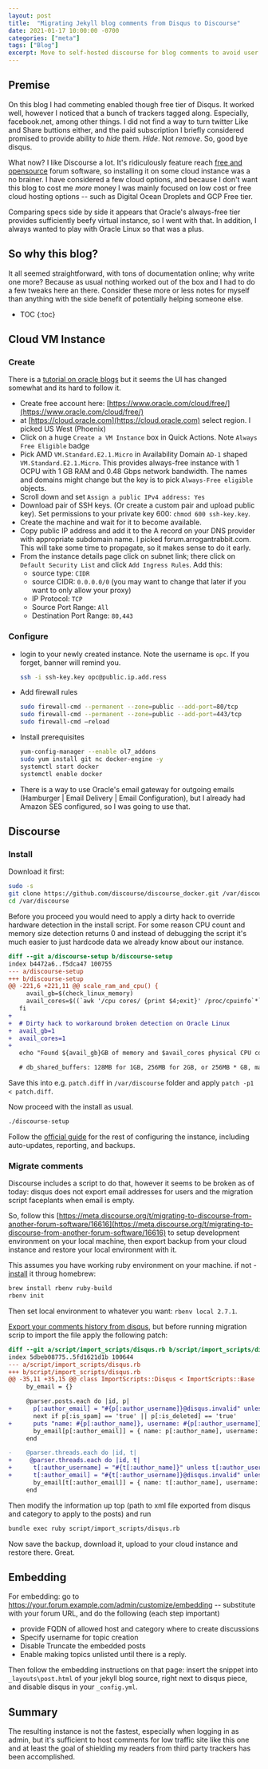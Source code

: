 ```yaml
---
layout: post
title:  "Migrating Jekyll blog comments from Disqus to Discourse"
date: 2021-01-17 10:00:00 -0700
categories: ["meta"]
tags: ["Blog"]
excerpt: Move to self-hosted discourse for blog comments to avoid user tracking by unrelated third parties. 
---
```


## Premise

On this blog I had commeting enabled though free tier of Disqus. It worked well, however I noticed that a bunch of trackers tagged along. Especially, facebook.net, among other things. I did not find a way to turn twitter Like and Share buttions either, and the paid subscription I briefly considered promised to provide ability to _hide_ them. _Hide_. Not _remove_. So, good bye disqus. 

What now? I like Discourse a lot. It's ridiculously feature reach [free and opensource](https://github.com/discourse/discourse) forum software, so installing it on some cloud instance was a no brainer. I have considered a few cloud options, and because I don't want this blog to cost me _more_ money I was mainly focused on low cost or free cloud hosting options -- such as Digital Ocean Droplets and GCP Free tier.

Comparing specs side by side it appears that Oracle's always-free tier provides sufficiently beefy virtual instance, so I went with that. In addition, I always wanted to play with Oracle Linux so that was a plus. 

## So why this blog?

It all seemed straightforward, with tons of documentation online; why write one more? Because as usual nothing worked out of the box and I had to do a few tweaks here an there. Consider these more or less notes for myself than anything with the side benefit of potentially helping someone else. 

* TOC
{:toc}

## Cloud VM Instance

### Create

There is a [tutorial on oracle blogs](https://blogs.oracle.com/developers/install-run-discourse-for-free-in-the-oracle-cloud) but it seems the UI has changed somewhat and its hard to follow it.
- Create free account here: [https://www.oracle.com/cloud/free/](https://www.oracle.com/cloud/free/)
- at [https://cloud.oracle.com](https://cloud.oracle.com) select region. I picked US West (Phoenix)
- Click on a huge `Create a VM Instance` box in Quick Actions. Note `Always Free Eligible` badge
- Pick AMD `VM.Standard.E2.1.Micro` in Availability Domain `AD-1` shaped `VM.Standard.E2.1.Micro`. This provides always-free instance with 1 OCPU with 1 GB RAM and 0.48 Gbps network bandwidth. The names and domains might change but the key is to pick `Always-Free eligible` objects.
- Scroll down and set `Assign a public IPv4 address: Yes`
- Download pair of SSH keys. (Or create a custom pair and upload public key). Set permissions to your private key 600: `chmod 600 ssh-key.key`. 
- Create the machine and wait for it to become available. 
- Copy public IP address and add it to the A record on your DNS provider with appropriate subdomain name. I picked forum.arrogantrabbit.com. This will take some time to propagate, so it makes sense to do it early.
- From the instance details page click on subnet link; there click on `Default Security List` and click `Add Ingress Rules`. Add this: 
    - source type: `CIDR`
    - source CIDR: `0.0.0.0/0` (you may want to change that later if you want to only allow your proxy)
    - IP Protocol: `TCP`
    - Source Port Range: `All`
    - Destination Port Range: `80,443`
    
### Configure
- login to your newly created instance. Note the username is `opc`. If you forget, banner will remind you.
    ```bash
    ssh -i ssh-key.key opc@public.ip.add.ress
    ```
    
- Add firewall rules
    ```bash
    sudo firewall-cmd --permanent --zone=public --add-port=80/tcp
    sudo firewall-cmd --permanent --zone=public --add-port=443/tcp
    sudo firewall-cmd —reload
    ```
- Install prerequisites
    ```bash
    yum-config-manager --enable ol7_addons
    sudo yum install git nc docker-engine -y
    systemctl start docker
    systemctl enable docker
    ```
- There is a way to use Oracle's email gateway for outgoing emails (Hamburger \| Email Delivery \| Email Configuration), but I already had Amazon SES configured, so I was going to use that.

## Discourse

### Install
Download it first:
```bash
sudo -s
git clone https://github.com/discourse/discourse_docker.git /var/discourse
cd /var/discourse
```

Before you proceed you would need to apply a dirty hack to override hardware detection in the install script. For some reason CPU count and memory size detection returns 0 and instead of debugging the script it's much easier to just hardcode data we already know about our instance.  

```diff
diff --git a/discourse-setup b/discourse-setup
index b4472a6..f5dca47 100755
--- a/discourse-setup
+++ b/discourse-setup
@@ -221,6 +221,11 @@ scale_ram_and_cpu() {
     avail_gb=$(check_linux_memory)
     avail_cores=$((`awk '/cpu cores/ {print $4;exit}' /proc/cpuinfo`*`sort /proc/cpuinfo | uniq | grep -c "physical id"`))
   fi
+
+  # Dirty hack to workaround broken detection on Oracle Linux
+  avail_gb=1
+  avail_cores=1
+
   echo "Found ${avail_gb}GB of memory and $avail_cores physical CPU cores"

   # db_shared_buffers: 128MB for 1GB, 256MB for 2GB, or 256MB * GB, max 4096MB
```

Save this into e.g. `patch.diff` in `/var/discourse` folder and apply `patch -p1 < patch.diff`. 

Now proceed with the install as usual.
```bash
./discourse-setup
```
Follow the [official guide](https://github.com/discourse/discourse/blob/master/docs/INSTALL-cloud.md) for the rest of configuring the instance, including auto-updates, reporting, and backups.



### Migrate comments
Discourse includes a script to do that, however it seems to be broken as of today: disqus does not export email addresses for users and the migration script faceplants when email is empty. 

So, follow this [https://meta.discourse.org/t/migrating-to-discourse-from-another-forum-software/16616](https://meta.discourse.org/t/migrating-to-discourse-from-another-forum-software/16616) to setup development environment on your local machine, then export backup from your cloud instance and restore your local environment with it. 

This assumes you have working ruby environment on your machine. if not - [install](https://github.com/rbenv/rbenv) it throug homebrew: 

```bash
brew install rbenv ruby-build
rbenv init
```

Then set local environment to whatever you want: `rbenv local 2.7.1`.

[Export your comments history from disqus](https://help.disqus.com/en/articles/1717164-comments-export), but before running migration scrip to import the file apply the following patch: 

```diff
diff --git a/script/import_scripts/disqus.rb b/script/import_scripts/disqus.rb
index 5dbeb08775..5fd1621d1b 100644
--- a/script/import_scripts/disqus.rb
+++ b/script/import_scripts/disqus.rb
@@ -35,11 +35,15 @@ class ImportScripts::Disqus < ImportScripts::Base
     by_email = {}

     @parser.posts.each do |id, p|
+      p[:author_email] = "#{p[:author_username]}@disqus.invalid" unless p[:author_usrname]
       next if p[:is_spam] == 'true' || p[:is_deleted] == 'true'
+      puts "name: #{p[:author_name]}, username: #{p[:author_username]}, email: #{p[:author_email]} "
       by_email[p[:author_email]] = { name: p[:author_name], username: p[:author_username] }
     end

-    @parser.threads.each do |id, t|
+     @parser.threads.each do |id, t|
+      t[:author_username] = "#{t[:author_name]}" unless t[:author_username]
+      t[:author_email] = "#{t[:author_username]}@disqus.invalid" unless t[:author_email]
       by_email[t[:author_email]] = { name: t[:author_name], username: t[:author_username] }
     end
```

Then modify the information up top (path to xml file exported from disqus and category to apply to the posts) and run 

```bash
bundle exec ruby script/import_scripts/disqus.rb
```
 
 Now save the backup, download it, upload to your cloud instance and restore there. Great. 
 
## Embedding 
For embedding: go to https://your.forum.example.com/admin/customize/embedding -- substitute with your forum URL, and do the following (each step important)
- provide FQDN of allowed host and category where to create discussions
- Specify username for topic creation
- Disable Truncate the embedded posts
- Enable making topics unlisted until there is a reply.

Then follow the embedding instructions on that page: insert the snippet into `_layouts\post.html` of your jekyll blog source, right next to disqus piece, and disable disqus in your `_config.yml`.


## Summary
The resulting instance is not the fastest, especially when logging in as admin, but it's sufficient to host comments for low traffic site like this one and at least the goal of shielding my readers from third party trackers has been accomplished.
